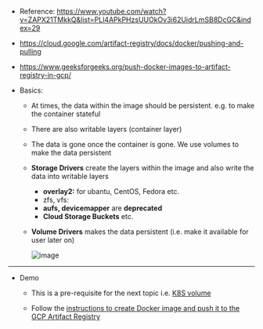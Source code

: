 - Reference: https://www.youtube.com/watch?v=ZAPX21TMkkQ&list=PLl4APkPHzsUUOkOv3i62UidrLmSB8DcGC&index=29
- https://cloud.google.com/artifact-registry/docs/docker/pushing-and-pulling
- https://www.geeksforgeeks.org/push-docker-images-to-artifact-registry-in-gcp/

- Basics:
  - At times, the data within the image should be persistent. e.g. to make the container stateful
  - There are also writable layers (container layer)
  - The data is gone once the container is gone. We use volumes to make the data persistent
  - **Storage Drivers** create the layers within the image and also write the data into writable layers
    - **overlay2:** for ubantu, CentOS, Fedora etc.
    - zfs, vfs:
    - **aufs, devicemapper** are **deprecated**
    - **Cloud Storage Buckets** etc.
  - **Volume Drivers** makes the data persistent (i.e. make it available for user later on)

    ![image](https://github.com/user-attachments/assets/00e2442e-ca29-45fa-a9c9-ed0b4e52bfdb)

---------------------------------------------------
- Demo
  - This is a pre-requisite for the next topic i.e. [K8S volume](https://github.com/Ajit1279/GCP_Learning/blob/main/Docker_K8S/K8S/concepts/241021_K8S_Volume.md)

  - Follow the [instructions to create Docker image and push it to the GCP Artifact Registry](https://github.com/Ajit1279/GCP_Learning/blob/main/Docker_K8S/Docker/240815_DockerOnVM.md)
